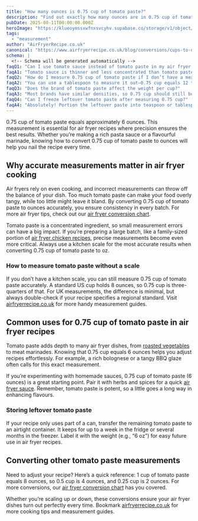 ```yaml
---
title: "How many ounces is 0.75 cup of tomato paste?"
description: "Find out exactly how many ounces are in 0.75 cup of tomato paste for perfect air fryer recipes. Convert measurements easily!"
pubDate: 2025-08-11T00:00:00.000Z
heroImage: "https://klueoymssxwfnxsvcyhv.supabase.co/storage/v1/object/public/Shmucket/how-many-ounces-is-0-75-cup-of-tomato-paste.webp"
tags:
  - "measurement"
author: "AirFryerRecipe.co.uk"
canonical: "https://www.airfryerrecipe.co.uk/blog/conversions/cups-to-ounces/how-many-ounces-is-0-75-cup-of-tomato-paste"
schema: |
  <!-- Schema will be generated automatically -->
faqQ1: "Can I use tomato sauce instead of tomato paste in my air fryer recipe?"
faqA1: "Tomato sauce is thinner and less concentrated than tomato paste, so it’s not a direct substitute. If you must swap, reduce other liquids in the recipe and simmer the sauce to thicken it slightly. For best results, stick to tomato paste when the recipe calls for it."
faqQ2: "How do I measure 0.75 cup of tomato paste if I don’t have a measuring cup?"
faqA2: "You can use a tablespoon to measure it out—0.75 cup equals 12 tablespoons. Alternatively, eyeball it by filling a standard cup three-quarters full. For precision, a kitchen scale is ideal, as 0.75 cup of tomato paste weighs about 6 ounces."
faqQ3: "Does the brand of tomato paste affect the weight per cup?"
faqA3: "Most brands have similar densities, so 0.75 cup should still be around 6 ounces. However, organic or imported varieties might vary slightly. Always check the label for weight per volume if precision is crucial for your air fryer recipe."
faqQ4: "Can I freeze leftover tomato paste after measuring 0.75 cup?"
faqA4: "Absolutely! Portion the leftover paste into teaspoon or tablespoon amounts, freeze on a tray, then transfer to a bag. Thaw as needed for future air fryer recipes. This prevents waste and saves time on your next cooking session."
---
```

<p>0.75 cup of tomato paste equals approximately 6 ounces. This measurement is essential for air fryer recipes where precision ensures the best results. Whether you’re making a rich pasta sauce or a flavourful marinade, knowing how to convert 0.75 cup of tomato paste to ounces will help you nail the recipe every time.</p>  

<h2>Why accurate measurements matter in air fryer cooking</h2>  
<p>Air fryers rely on even cooking, and incorrect measurements can throw off the balance of your dish. Too much tomato paste can make your food overly tangy, while too little might leave it bland. By converting 0.75 cup of tomato paste to ounces accurately, you ensure consistency in every batch. For more air fryer tips, check out our <a href=https://www.airfryerrecipe.co.uk/air-fryer-conversion-chart>air fryer conversion chart</a>.</p>  

<p>Tomato paste is a concentrated ingredient, so small measurement errors can have a big impact. If you’re preparing a large batch, like a family-sized portion of <a href=https://www.airfryerrecipe.co.uk/recipe-category/chicken>air fryer chicken recipes</a>, precise measurements become even more critical. Always use a kitchen scale for the most accurate results when converting 0.75 cup of tomato paste to oz.</p>  

<h3>How to measure tomato paste without a scale</h3>  
<p>If you don’t have a kitchen scale, you can still measure 0.75 cup of tomato paste accurately. A standard US cup holds 8 ounces, so 0.75 cup is three-quarters of that. For UK measurements, the difference is minimal, but always double-check if your recipe specifies a regional standard. Visit <a href=https://www.airfryerrecipe.co.uk>airfryerrecipe.co.uk</a> for more handy measurement guides.</p>  

<h2>Common uses for 0.75 cup of tomato paste in air fryer recipes</h2>  
<p>Tomato paste adds depth to many air fryer dishes, from <a href=https://www.airfryerrecipe.co.uk/recipe-category/vegetables>roasted vegetables</a> to meat marinades. Knowing that 0.75 cup equals 6 ounces helps you adjust recipes effortlessly. For example, a rich bolognese or a tangy BBQ glaze often calls for this exact measurement.</p>  

<p>If you’re experimenting with homemade sauces, 0.75 cup of tomato paste (6 ounces) is a great starting point. Pair it with herbs and spices for a quick <a href=https://www.airfryerrecipe.co.uk/recipes>air fryer sauce</a>. Remember, tomato paste is potent, so a little goes a long way in enhancing flavours.</p>  

<h3>Storing leftover tomato paste</h3>  
<p>If your recipe only uses part of a can, transfer the remaining tomato paste to an airtight container. It keeps for up to a week in the fridge or several months in the freezer. Label it with the weight (e.g., “6 oz”) for easy future use in air fryer recipes.</p>  

<h2>Converting other tomato paste measurements</h2>  
<p>Need to adjust your recipe? Here’s a quick reference: 1 cup of tomato paste equals 8 ounces, so 0.5 cup is 4 ounces, and 0.25 cup is 2 ounces. For more conversions, our <a href=https://www.airfryerrecipe.co.uk/air-fryer-conversion-chart>air fryer conversion chart</a> has you covered.</p>  

<p>Whether you’re scaling up or down, these conversions ensure your air fryer dishes turn out perfectly every time. Bookmark <a href=https://www.airfryerrecipe.co.uk>airfryerrecipe.co.uk</a> for more cooking tips and measurement guides.</p>
